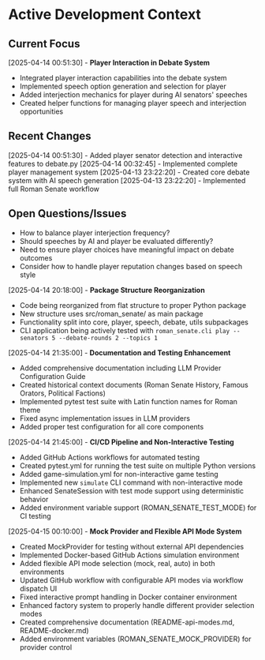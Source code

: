 # Active Development Context

## Current Focus

[2025-04-14 00:51:30] - **Player Interaction in Debate System**
- Integrated player interaction capabilities into the debate system
- Implemented speech option generation and selection for player
- Added interjection mechanics for player during AI senators' speeches
- Created helper functions for managing player speech and interjection opportunities

## Recent Changes

[2025-04-14 00:51:30] - Added player senator detection and interactive features to debate.py
[2025-04-14 00:32:45] - Implemented complete player management system
[2025-04-13 23:22:20] - Created core debate system with AI speech generation 
[2025-04-13 23:22:20] - Implemented full Roman Senate workflow

## Open Questions/Issues

- How to balance player interjection frequency?
- Should speeches by AI and player be evaluated differently?
- Need to ensure player choices have meaningful impact on debate outcomes
- Consider how to handle player reputation changes based on speech style

[2025-04-14 20:18:00] - **Package Structure Reorganization**
- Code being reorganized from flat structure to proper Python package
- New structure uses src/roman_senate/ as main package
- Functionality split into core, player, speech, debate, utils subpackages
- CLI application being actively tested with `roman_senate.cli play --senators 5 --debate-rounds 2 --topics 1`

[2025-04-14 21:35:00] - **Documentation and Testing Enhancement**
- Added comprehensive documentation including LLM Provider Configuration Guide
- Created historical context documents (Roman Senate History, Famous Orators, Political Factions)
- Implemented pytest test suite with Latin function names for Roman theme
- Fixed async implementation issues in LLM providers
- Added proper test configuration for all core components

[2025-04-14 21:45:00] - **CI/CD Pipeline and Non-Interactive Testing**
- Added GitHub Actions workflows for automated testing
- Created pytest.yml for running the test suite on multiple Python versions
- Added game-simulation.yml for non-interactive game testing
- Implemented new `simulate` CLI command with non-interactive mode
- Enhanced SenateSession with test mode support using deterministic behavior
- Added environment variable support (ROMAN_SENATE_TEST_MODE) for CI testing

[2025-04-15 00:10:00] - **Mock Provider and Flexible API Mode System**
- Created MockProvider for testing without external API dependencies
- Implemented Docker-based GitHub Actions simulation environment
- Added flexible API mode selection (mock, real, auto) in both environments
- Updated GitHub workflow with configurable API modes via workflow dispatch UI
- Fixed interactive prompt handling in Docker container environment
- Enhanced factory system to properly handle different provider selection modes
- Created comprehensive documentation (README-api-modes.md, README-docker.md)
- Added environment variables (ROMAN_SENATE_MOCK_PROVIDER) for provider control